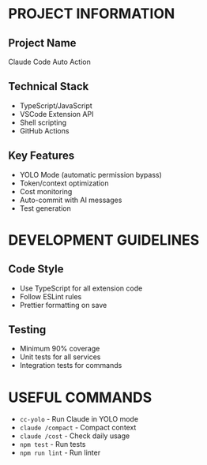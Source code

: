 # PROJECT INFORMATION

## Project Name
Claude Code Auto Action

## Technical Stack
- TypeScript/JavaScript
- VSCode Extension API
- Shell scripting
- GitHub Actions

## Key Features
- YOLO Mode (automatic permission bypass)
- Token/context optimization
- Cost monitoring
- Auto-commit with AI messages
- Test generation

# DEVELOPMENT GUIDELINES

## Code Style
- Use TypeScript for all extension code
- Follow ESLint rules
- Prettier formatting on save

## Testing
- Minimum 90% coverage
- Unit tests for all services
- Integration tests for commands

# USEFUL COMMANDS

- `cc-yolo` - Run Claude in YOLO mode
- `claude /compact` - Compact context
- `claude /cost` - Check daily usage
- `npm test` - Run tests
- `npm run lint` - Run linter
